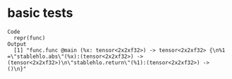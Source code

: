 # basic tests

    Code
      repr(func)
    Output
      [1] "func.func @main (%x: tensor<2x2xf32>) -> tensor<2x2xf32> {\n%1 =\"stablehlo.abs\"(%x):(tensor<2x2xf32>) -> (tensor<2x2xf32>)\n\"stablehlo.return\"(%1):(tensor<2x2xf32>) -> ()\n}"

